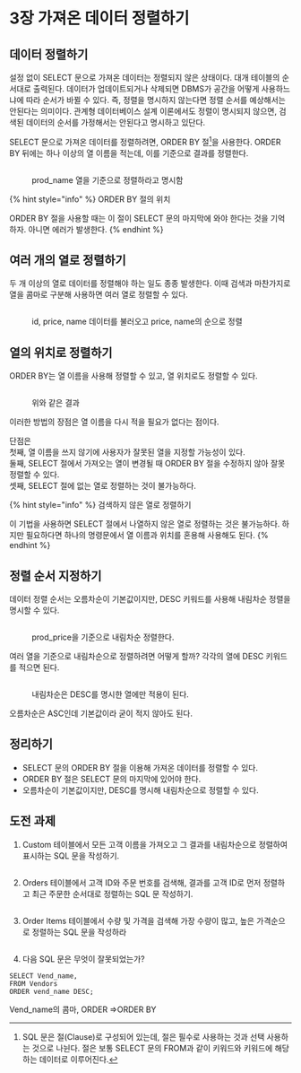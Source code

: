 # 3장 가져온 데이터 정렬하기

## 데이터 정렬하기

설정 없이 SELECT 문으로 가져온 데이터는 정렬되지 않은 상태이다. 대개 테이블의 순서대로 출력된다. 데이터가 업데이트되거나 삭제되면 DBMS가 공간을 어떻게 사용하느냐에 따라 순서가 바뀔 수 있다. 즉, 정렬을 명시하지 않는다면 정렬 순서를 예상해서는 안된다는 의미이다. 관계형 데이터베이스 설계 이론에서도 정렬이 명시되지 않으면, 검색된 데이터의 순서를 가정해서는 안된다고 명시하고 있단다.

SELECT 문으로 가져온 데이터를 정렬하려면, ORDER BY 절[^1]을 사용한다. ORDER BY 뒤에는 하나 이상의 열 이름을 적는데, 이를 기준으로 결과를 정렬한다.

<figure><img src="../../.gitbook/assets/image (129).png" alt=""><figcaption><p>prod_name 열을 기준으로 정렬하라고 명시함</p></figcaption></figure>

{% hint style="info" %}
ORDER BY 절의 위치

ORDER BY 절을 사용할 때는 이 절이 SELECT 문의 마지막에 와야 한다는 것을 기억하자. 아니면 에러가 발생한다.
{% endhint %}



## 여러 개의 열로 정렬하기

두 개 이상의 열로 데이터를 정렬해야 하는 일도 종종 발생한다. 이때 검색과 마찬가지로 열을 콤마로 구분해 사용하면 여러 열로 정렬할 수 있다.

<figure><img src="../../.gitbook/assets/image (130).png" alt=""><figcaption><p>id, price, name 데이터를 불러오고 price, name의 순으로 정렬</p></figcaption></figure>



## 열의 위치로 정렬하기

ORDER BY는 열 이름을 사용해 정렬할 수 있고, 열 위치로도 정렬할 수 있다.

<figure><img src="../../.gitbook/assets/image (138).png" alt=""><figcaption><p>위와 같은 결과</p></figcaption></figure>

이러한 방법의 장점은 열 이름을 다시 적을 필요가 없다는 점이다.

단점은\
첫째, 열 이름을 쓰지 않기에 사용자가 잘못된 열을 지정할 가능성이 있다.\
둘째, SELECT 절에서 가져오는 열이 변경될 때 ORDER BY 절을 수정하지 않아 잘못 정렬할 수 있다.\
셋째, SELECT 절에 없는 열로 정렬하는 것이 불가능하다.

{% hint style="info" %}
검색하지 않은 열로 정렬하기

이 기법을 사용하면 SELECT 절에서 나열하지 않은 열로 정렬하는 것은 불가능하다. 하지만 필요하다면 하나의 명령문에서 열 이름과 위치를 혼용해 사용해도 된다.
{% endhint %}



## 정렬 순서 지정하기

데이터 정렬 순서는 오름차순이 기본값이지만, DESC 키워드를 사용해 내림차순 정렬을 명시할 수 있다.

<figure><img src="../../.gitbook/assets/image (142).png" alt=""><figcaption><p>prod_price을 기준으로 내림차순 정렬한다.</p></figcaption></figure>

여러 열을 기준으로 내림차순으로 정렬하려면 어떻게 할까? 각각의 열에 DESC 키워드를 적으면 된다.

<figure><img src="../../.gitbook/assets/image (151).png" alt=""><figcaption><p>내림차순은 DESC를 명시한 열에만 적용이 된다.</p></figcaption></figure>

오름차순은 ASC인데 기본값이라 굳이 적지 않아도 된다.



## 정리하기

* SELECT 문의 ORDER BY 절을 이용해 가져온 데이터를 정렬할 수 있다.
* ORDER BY 절은 SELECT 문의 마지막에 있어야 한다.
* 오름차순이 기본값이지만, DESC를 명시해 내림차순으로 정렬할 수 있다.



## 도전 과제

1. Custom 테이블에서 모든 고객 이름을 가져오고 그 결과를 내림차순으로 정렬하여 표시하는 SQL 문을 작성하기.

<figure><img src="../../.gitbook/assets/image (152).png" alt=""><figcaption></figcaption></figure>

2. Orders 테이블에서 고객 ID와 주문 번호를 검색해, 결과를 고객 ID로 먼저 정렬하고 최근 주문한 순서대로 정렬하는 SQL 문 작성하기.

<figure><img src="../../.gitbook/assets/image (161).png" alt=""><figcaption></figcaption></figure>

3. Order Items 테이블에서 수량 및 가격을 검색해 가장 수량이 많고, 높은 가격순으로 정렬하는 SQL 문을 작성하라

<figure><img src="../../.gitbook/assets/image (169).png" alt=""><figcaption></figcaption></figure>



4. 다음 SQL 문은 무엇이 잘못되었는가?

```
SELECT Vend_name,
FROM Vendors
ORDER vend_name DESC;
```

Vend\_name의 콤마, ORDER =>ORDER BY



[^1]: SQL 문은 절(Clause)로 구성되어 있는데, 절은 필수로 사용하는 것과 선택 사용하는 것으로 나뉜다. 절은 보통 SELECT 문의 FROM과 같이 키워드와 키워드에 해당하는 데이터로 이루어진다.
